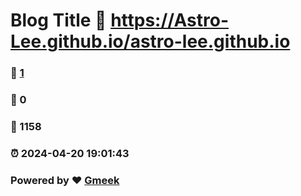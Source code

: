 # Blog Title :link: https://Astro-Lee.github.io/astro-lee.github.io 
### :page_facing_up: [1](https://Astro-Lee.github.io/astro-lee.github.io/tag.html) 
### :speech_balloon: 0 
### :hibiscus: 1158 
### :alarm_clock: 2024-04-20 19:01:43 
### Powered by :heart: [Gmeek](https://github.com/Meekdai/Gmeek)

